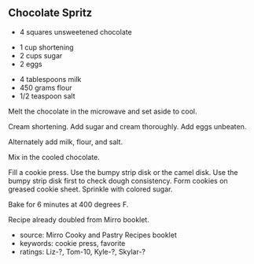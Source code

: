 Chocolate Spritz
----------------

- 4 squares unsweetened chocolate
<!-- -->
- 1 cup shortening
- 2 cups sugar
- 2 eggs
<!-- -->
- 4 tablespoons milk
- 450 grams flour
- 1/2 teaspoon salt

Melt the chocolate in the microwave and set aside to cool.

Cream shortening.  Add sugar and cream thoroughly.  Add eggs unbeaten.

Alternately add milk, flour, and salt.

Mix in the cooled chocolate.

Fill a cookie press.  Use the bumpy strip disk or the camel disk.  Use
the bumpy strip disk first to check dough consistency.  Form cookies
on greased cookie sheet.  Sprinkle with colored sugar.

Bake for 6 minutes at 400 degrees F.

Recipe already doubled from Mirro booklet.

- source: Mirro Cooky and Pastry Recipes booklet
- keywords: cookie press, favorite
- ratings: Liz-?, Tom-10, Kyle-?, Skylar-?
